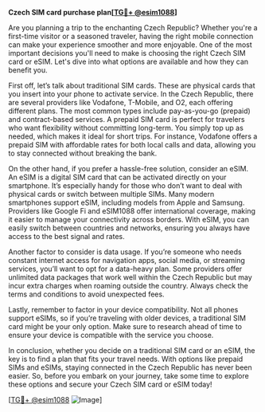 **Czech SIM card purchase plan[[TG💪+ @esim1088](https://t.me/s/esim1088)]**

Are you planning a trip to the enchanting Czech Republic? Whether you're a first-time visitor or a seasoned traveler, having the right mobile connection can make your experience smoother and more enjoyable. One of the most important decisions you'll need to make is choosing the right Czech SIM card or eSIM. Let's dive into what options are available and how they can benefit you.

First off, let’s talk about traditional SIM cards. These are physical cards that you insert into your phone to activate service. In the Czech Republic, there are several providers like Vodafone, T-Mobile, and O2, each offering different plans. The most common types include pay-as-you-go (prepaid) and contract-based services. A prepaid SIM card is perfect for travelers who want flexibility without committing long-term. You simply top up as needed, which makes it ideal for short trips. For instance, Vodafone offers a prepaid SIM with affordable rates for both local calls and data, allowing you to stay connected without breaking the bank.

On the other hand, if you prefer a hassle-free solution, consider an eSIM. An eSIM is a digital SIM card that can be activated directly on your smartphone. It’s especially handy for those who don’t want to deal with physical cards or switch between multiple SIMs. Many modern smartphones support eSIM, including models from Apple and Samsung. Providers like Google Fi and eSIM1088 offer international coverage, making it easier to manage your connectivity across borders. With eSIM, you can easily switch between countries and networks, ensuring you always have access to the best signal and rates.

Another factor to consider is data usage. If you’re someone who needs constant internet access for navigation apps, social media, or streaming services, you’ll want to opt for a data-heavy plan. Some providers offer unlimited data packages that work well within the Czech Republic but may incur extra charges when roaming outside the country. Always check the terms and conditions to avoid unexpected fees.

Lastly, remember to factor in your device compatibility. Not all phones support eSIMs, so if you’re traveling with older devices, a traditional SIM card might be your only option. Make sure to research ahead of time to ensure your device is compatible with the service you choose.

In conclusion, whether you decide on a traditional SIM card or an eSIM, the key is to find a plan that fits your travel needs. With options like prepaid SIMs and eSIMs, staying connected in the Czech Republic has never been easier. So, before you embark on your journey, take some time to explore these options and secure your Czech SIM card or eSIM today!

[[TG💪+ @esim1088](https://t.me/s/esim1088) ![Image](https://i.postimg.cc/Y0z9fWf4/image.png)]
